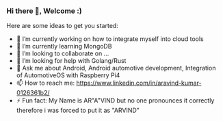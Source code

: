 ### Hi there 👋, Welcome :)



Here are some ideas to get you started:

- 🔭 I’m currently working on how to integrate myself into cloud tools
- 🌱 I’m currently learning MongoDB
- 👯 I’m looking to collaborate on ...
- 🤔 I’m looking for help with Golang/Rust
- 💬 Ask me about Android, Android automotive development, Integration of AutomotiveOS with Raspberry Pi4  
- 📫 How to reach me: https://www.linkedin.com/in/aravind-kumar-0126361b2/
- ⚡ Fun fact: My Name is AR"A"VIND but no one pronounces it correctly therefore i was forced to put it as "ARVIND"
